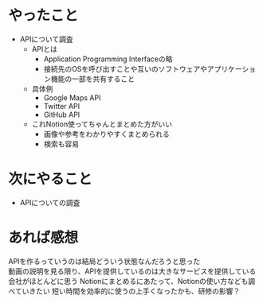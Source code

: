# やったこと
* APIについて調査
  * APIとは
    * Application Programming Interfaceの略
    * 接続先のOSを呼び出すことや互いのソフトウェアやアプリケーション機能の一部を共有すること
  * 具体例
    * Google Maps API
    * Twitter API
    * GitHub API
  * これNotion使ってちゃんとまとめた方がいい
    * 画像や参考をわかりやすくまとめられる
    * 検索も容易
# 次にやること
* APIについての調査
# あれば感想
APIを作るっていうのは結局どういう状態なんだろうと思った  
動画の説明を見る限り、APIを提供しているのは大きなサービスを提供している会社がほとんどに思う
Notionにまとめるにあたって、Notionの使い方なども調べていきたい
短い時間を効率的に使うの上手くなったかも、研修の影響？
